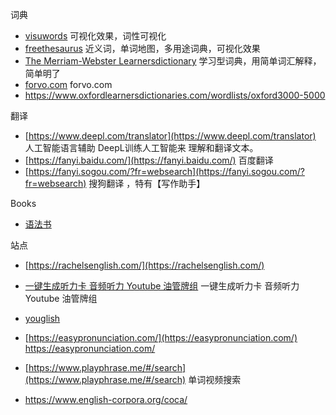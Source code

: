 词典

- [visuwords](https://visuwords.com/)  可视化效果，词性可视化
- [freethesaurus](https://www.freethesaurus.com/) 近义词，单词地图，多用途词典，可视化效果
- [The Merriam-Webster Learnersdictionary](https://learnersdictionary.com/definition/derive) 学习型词典，用简单词汇解释，简单明了
- [forvo.com](forvo.com) forvo.com 
- https://www.oxfordlearnersdictionaries.com/wordlists/oxford3000-5000   

翻译
- [https://www.deepl.com/translator](https://www.deepl.com/translator) 人工智能语言辅助 DeepL训练人工智能来 理解和翻译文本。
- [https://fanyi.baidu.com/](https://fanyi.baidu.com/) 百度翻译
- [https://fanyi.sogou.com/?fr=websearch](https://fanyi.sogou.com/?fr=websearch) 搜狗翻译 ，特有【写作助手】


Books
- [语法书](https://www.thefreedictionary.com/The-Farlex-Grammar-Book.htm)

站点
- [https://rachelsenglish.com/](https://rachelsenglish.com/)


- [一键生成听力卡 音频听力 Youtube 油管牌组](https://www.ankitube.com)  一键生成听力卡 音频听力 Youtube 油管牌组
- [youglish](https://youglish.com/) 
- [https://easypronunciation.com/](https://easypronunciation.com/) https://easypronunciation.com/ 
- [https://www.playphrase.me/#/search](https://www.playphrase.me/#/search) 单词视频搜索
- https://www.english-corpora.org/coca/
